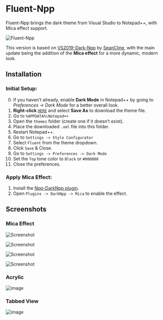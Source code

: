 # Fluent-Npp  
Fluent-Npp brings the dark theme from Visual Studio to Notepad++, with Mica effect support.

![Fluent-Npp](https://github.com/ikoshura/Fluent-Npp/assets/100127946/bb0022c9-eb43-464d-b518-28f934d16571)

This version is based on [VS2019-Dark-Npp](https://github.com/hellon8/VS2019-Dark-Npp) by [SeanCline](https://github.com/SeanCline/Npp-VS2012-Dark), with the main update being the addition of the **Mica effect** for a more dynamic, modern look.

## Installation

### Initial Setup:
0. If you haven't already, enable **Dark Mode** in Notepad++ by going to *Preferences -> Dark Mode* for a better overall look.
1. **Right-click** [`HERE`](https://raw.githubusercontent.com/ikoshura/Fluent-Npp/main/Fluent.xml) and select **Save As** to download the theme file.
2. Go to `%APPDATA%\Notepad++`
3. Open the `themes` folder (create one if it doesn’t exist).
4. Place the downloaded `.xml` file into this folder.
5. Restart Notepad++.
6. Go to `Settings -> Style Configurator`
7. Select `Fluent` from the theme dropdown.
8. Click `Save` & Close.
9. Go to `Settings -> Preferences -> Dark Mode`
10. Set the `Top` tone color to `Black` or `#000000`
11. Close the preferences.

### Apply Mica Effect:
1. Install the [Npp-DarkNpp plugin](https://github.com/ozone10/Npp-DarkNpp).
2. Open `Plugins -> DarkNpp -> Mica` to enable the effect.

## Screenshots

### Mica Effect

![Screenshot](https://github.com/ikoshura/Fluent-Npp/assets/100127946/626f2a81-7468-49ba-b3fb-2fdce08630c8)

![Screenshot](https://i.ibb.co/SX1Xrxk/Screenshot-2023-08-25-073020.png)

![Screenshot](https://i.ibb.co/LRxX1wJ/Screenshot-2023-08-25-073000.png)

![Screenshot](https://i.ibb.co/6v0BFhD/Screenshot-2023-08-25-072718.png)

### Acrylic

![image](https://github.com/ikoshura/Fluent-Npp/assets/100127946/63b0719d-0d0f-4bfe-976c-c6153204f109)

### Tabbed View

![image](https://github.com/ikoshura/Fluent-Npp/assets/100127946/779b1094-f127-4ec1-a7f1-d8ac5bf35f2c)
